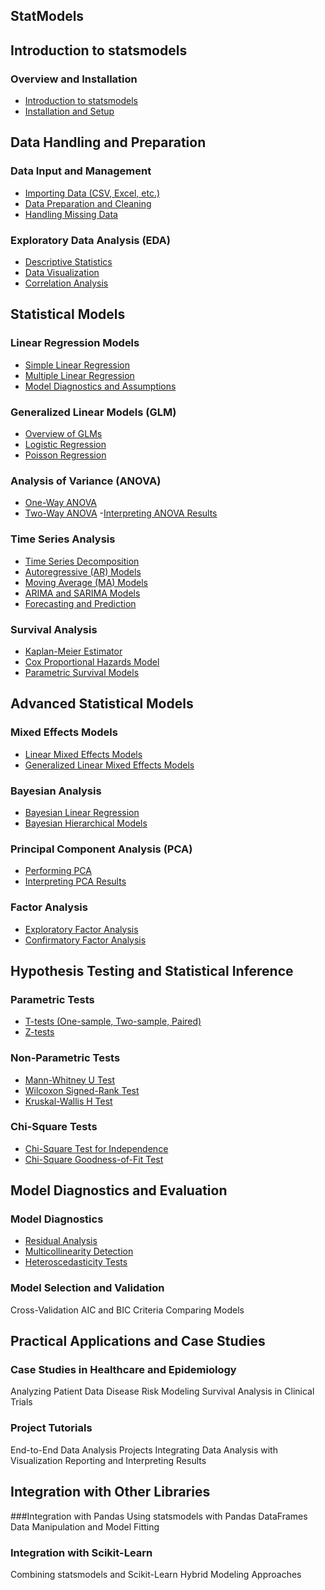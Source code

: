 ## StatModels

## Introduction to statsmodels

### Overview and Installation
- [Introduction to statsmodels](#)
- [Installation and Setup](#)

## Data Handling and Preparation

### Data Input and Management
- [Importing Data (CSV, Excel, etc.)](#)
- [Data Preparation and Cleaning](#)
- [Handling Missing Data](#)

### Exploratory Data Analysis (EDA)
- [Descriptive Statistics](#)
- [Data Visualization](#)
- [Correlation Analysis](#)

## Statistical Models

### Linear Regression Models
- [Simple Linear Regression](#)
- [Multiple Linear Regression](#)
- [Model Diagnostics and Assumptions](#)

### Generalized Linear Models (GLM)
- [Overview of GLMs](#)
- [Logistic Regression](#)
- [Poisson Regression](#)

### Analysis of Variance (ANOVA)
- [One-Way ANOVA](#)
- [Two-Way ANOVA](#)
-[Interpreting ANOVA Results](#)

### Time Series Analysis
- [Time Series Decomposition](#)
- [Autoregressive (AR) Models](#)
- [Moving Average (MA) Models](#)
- [ARIMA and SARIMA Models](#)
- [Forecasting and Prediction](#)

### Survival Analysis
- [Kaplan-Meier Estimator](#)
- [Cox Proportional Hazards Model](#)
- [Parametric Survival Models](#)

## Advanced Statistical Models

### Mixed Effects Models
- [Linear Mixed Effects Models](#)
- [Generalized Linear Mixed Effects Models](#)

### Bayesian Analysis
- [Bayesian Linear Regression](#)
- [Bayesian Hierarchical Models](#)

### Principal Component Analysis (PCA)
- [Performing PCA](#)
- [Interpreting PCA Results](#)

### Factor Analysis
- [Exploratory Factor Analysis](#)
- [Confirmatory Factor Analysis](#)

## Hypothesis Testing and Statistical Inference

### Parametric Tests
- [T-tests (One-sample, Two-sample, Paired)](#)
- [Z-tests](#)

### Non-Parametric Tests
- [Mann-Whitney U Test](#)
- [Wilcoxon Signed-Rank Test](#)
- [Kruskal-Wallis H Test](#)

### Chi-Square Tests
- [Chi-Square Test for Independence](#)
- [Chi-Square Goodness-of-Fit Test](#)

## Model Diagnostics and Evaluation

### Model Diagnostics
- [Residual Analysis](#)
- [Multicollinearity Detection](#)
- [Heteroscedasticity Tests](#)

### Model Selection and Validation
Cross-Validation
AIC and BIC Criteria
Comparing Models

## Practical Applications and Case Studies
### Case Studies in Healthcare and Epidemiology
Analyzing Patient Data
Disease Risk Modeling
Survival Analysis in Clinical Trials

### Project Tutorials
End-to-End Data Analysis Projects
Integrating Data Analysis with Visualization
Reporting and Interpreting Results

## Integration with Other Libraries

###Integration with Pandas
Using statsmodels with Pandas DataFrames
Data Manipulation and Model Fitting

### Integration with Scikit-Learn
Combining statsmodels and Scikit-Learn
Hybrid Modeling Approaches
